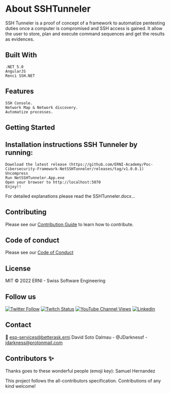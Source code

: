 # About SSHTunneler

SSH Tunneler is a proof of concept of a framework to automatize pentesting duties once a computer is compromised and SSH access is gained.
It allow the user to store, plan and execute command sequences and get the results as evidences.

## Built With

    .NET 5.0
    AngularJS
    Renci SSH.NET

## Features

    SSH Console.
    Network Map & Network discovery.
    Automatize processes.

## Getting Started

## Installation instructions SSH Tunneler by running:

    Download the latest release (https://github.com/ERNI-Academy/Poc-Cibersecurity-Framework-NetSSHTunneler/releases/tag/v1.0.0.1)
    Uncompress
    Run NetSSHTunneler.App.exe
    Open your browser to http://localhost:5070
    Enjoy!!

For detailed explanations please read the SSHTunneler.docx...

## Contributing

Please see our [Contribution Guide](CONTRIBUTING.md) to learn how to contribute.

## Code of conduct

Please see our [Code of Conduct](CODE_OF_CONDUCT.md)

## License

MIT © 2022 ERNI - Swiss Software Engineering

## Follow us

[![Twitter Follow](https://img.shields.io/twitter/follow/ERNI?style=social)](https://www.twitter.com/ERNI)
[![Twitch Status](https://img.shields.io/twitch/status/erni_academy?label=Twitch%20Erni%20Academy&style=social)](https://www.twitch.tv/erni_academy)
[![YouTube Channel Views](https://img.shields.io/youtube/channel/views/UCkdDcxjml85-Ydn7Dc577WQ?label=Youtube%20Erni%20Academy&style=social)](https://www.youtube.com/channel/UCkdDcxjml85-Ydn7Dc577WQ)
[![Linkedin](https://img.shields.io/badge/linkedin-31k-green?style=social&logo=Linkedin)](https://www.linkedin.com/company/erni)

## Contact

📧 [esp-services@betterask.erni](mailto:esp-services@betterask.erni)
David Soto Dalmau - @JDarknessf - jdarkness@protonmail.com

## Contributors ✨

Thanks goes to these wonderful people (emoji key): Samuel Hernandez

This project follows the all-contributors specification. Contributions of any kind welcome!

